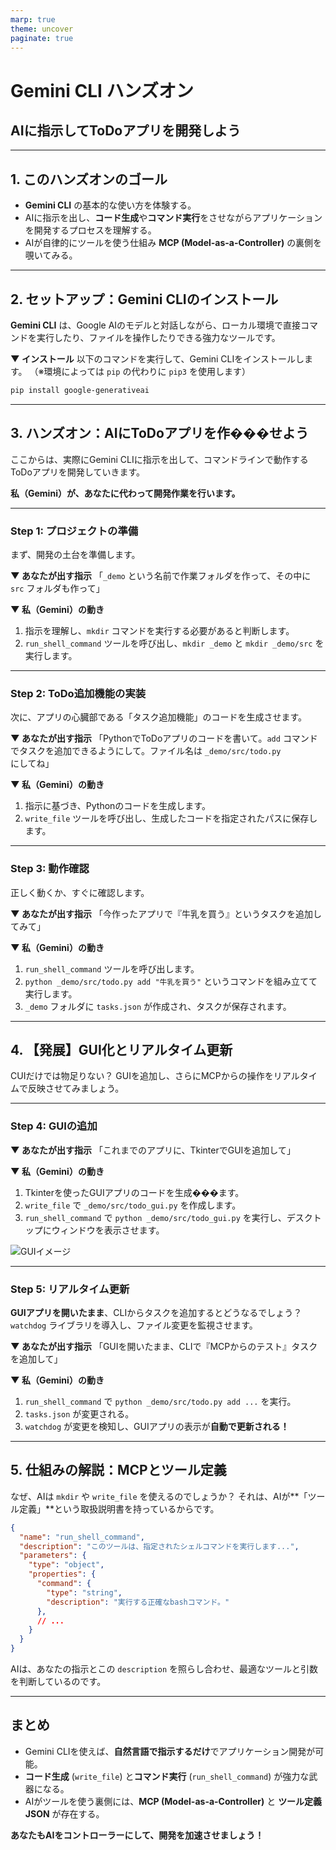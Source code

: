 ```yaml
---
marp: true
theme: uncover
paginate: true
---
```


# Gemini CLI ハンズオン
## AIに指示してToDoアプリを開発しよう

---

## 1. このハンズオンのゴール

- **Gemini CLI** の基本的な使い方を体験する。
- AIに指示を出し、**コード生成**や**コマンド実行**をさせながらアプリケーションを開発するプロセスを理解する。
- AIが自律的にツールを使う仕組み **MCP (Model-as-a-Controller)** の裏側を覗いてみる。

---

## 2. セットアップ：Gemini CLIのインストール

**Gemini CLI** は、Google AIのモデルと対話しながら、ローカル環境で直接コマンドを実行したり、ファイルを操作したりできる強力なツールです。

**▼ インストール**
以下のコマンドを実行して、Gemini CLIをインストールします。
（※環境によっては `pip` の代わりに `pip3` を使用します）

```bash
pip install google-generativeai
```

---

## 3. ハンズオン：AIにToDoアプリを作���せよう

ここからは、実際にGemini CLIに指示を出して、コマンドラインで動作するToDoアプリを開発していきます。

**私（Gemini）が、あなたに代わって開発作業を行います。**

---

### Step 1: プロジェクトの準備

まず、開発の土台を準備します。

**▼ あなたが出す指示**
「`_demo` という名前で作業フォルダを作って、その中に `src` フォルダも作って」

**▼ 私（Gemini）の動き**
1. 指示を理解し、`mkdir` コマンドを実行する必要があると判断します。
2. `run_shell_command` ツールを呼び出し、`mkdir _demo` と `mkdir _demo/src` を実行します。

---

### Step 2: ToDo追加機能の実装

次に、アプリの心臓部である「タスク追加機能」のコードを生成させます。

**▼ あなたが出す指示**
「PythonでToDoアプリのコードを書いて。`add` コマンドでタスクを追加できるようにして。ファイル名は `_demo/src/todo.py` にしてね」

**▼ 私（Gemini）の動き**
1. 指示に基づき、Pythonのコードを生成します。
2. `write_file` ツールを呼び出し、生成したコードを指定されたパスに保存します。

---

### Step 3: 動作確認

正しく動くか、すぐに確認します。

**▼ あなたが出す指示**
「今作ったアプリで『牛乳を買う』というタスクを追加してみて」

**▼ 私（Gemini）の動き**
1. `run_shell_command` ツールを呼び出します。
2. `python _demo/src/todo.py add "牛乳を買う"` というコマンドを組み立てて実行します。
3. `_demo` フォルダに `tasks.json` が作成され、タスクが保存されます。

---
<!-- _footer: "以降、`list`, `done`, `delete` 機能も同様に、指示を出すだけで実装が進んでいきます。" -->

## 4. 【発展】GUI化とリアルタイム更新

CUIだけでは物足りない？
GUIを追加し、さらにMCPからの操作をリアルタイムで反映させてみましょう。

---

### Step 4: GUIの追加

**▼ あなたが出す指示**
「これまでのアプリに、TkinterでGUIを追加して」

**▼ 私（Gemini）の動き**
1. Tkinterを使ったGUIアプリのコードを生成���ます。
2. `write_file` で `_demo/src/todo_gui.py` を作成します。
3. `run_shell_command` で `python _demo/src/todo_gui.py` を実行し、デスクトップにウィンドウを表示させます。

![GUIイメージ](https://i.imgur.com/eJc0h2E.png) <!-- 画像はダミーです -->

---

### Step 5: リアルタイム更新

**GUIアプリを開いたまま**、CLIからタスクを追加するとどうなるでしょう？
`watchdog` ライブラリを導入し、ファイル変更を監視させます。

**▼ あなたが出す指示**
「GUIを開いたまま、CLIで『MCPからのテスト』タスクを追加して」

**▼ 私（Gemini）の動き**
1. `run_shell_command` で `python _demo/src/todo.py add ...` を実行。
2. `tasks.json` が変更される。
3. `watchdog` が変更を検知し、GUIアプリの表示が**自動で更新される！**

---

## 5. 仕組みの解説：MCPとツール定義

なぜ、AIは `mkdir` や `write_file` を使えるのでしょうか？
それは、AIが**「ツール定義」**という取扱説明書を持っているからです。

```json
{
  "name": "run_shell_command",
  "description": "このツールは、指定されたシェルコマンドを実行します...",
  "parameters": {
    "type": "object",
    "properties": {
      "command": {
        "type": "string",
        "description": "実行する正確なbashコマンド。"
      },
      // ...
    }
  }
}
```
AIは、あなたの指示とこの `description` を照らし合わせ、最適なツールと引数を判断しているのです。

---

## まとめ

- Gemini CLIを使えば、**自然言語で指示するだけ**でアプリケーション開発が可能。
- **コード生成** (`write_file`) と**コマンド実行** (`run_shell_command`) が強力な武器になる。
- AIがツールを使う裏側には、**MCP (Model-as-a-Controller)** と **ツール定義JSON** が存在する。

**あなたもAIをコントローラーにして、開発を加速させましょう！**
